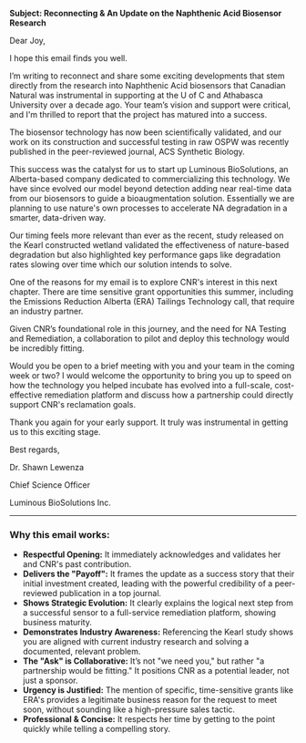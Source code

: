 **Subject: Reconnecting & An Update on the Naphthenic Acid Biosensor Research**

Dear Joy,

I hope this email finds you well.

I’m writing to reconnect and share some exciting developments that stem directly from the research into Naphthenic Acid biosensors that Canadian Natural was instrumental in supporting at the U of C and Athabasca University over a decade ago. Your team’s vision and support were critical, and I'm thrilled to report that the project has matured into a success.

The biosensor technology has now been scientifically validated, and our work on its construction and successful testing in raw OSPW was recently published in the peer-reviewed journal, ACS Synthetic Biology.

This success was the catalyst for us to start up Luminous BioSolutions, an Alberta-based company dedicated to commercializing this technology. We have since evolved our model beyond detection adding near real-time data from our biosensors to guide a bioaugmentation solution. Essentially we are planning to use nature's own processes to accelerate NA degradation in a smarter, data-driven way.

Our timing feels more relevant than ever as the recent, study released on the Kearl constructed wetland validated the effectiveness of nature-based degradation but also highlighted key performance gaps like degradation rates slowing over time which our solution intends to solve.

One of the reasons for my email is to explore CNR's interest in this next chapter. There are time sensitive grant opportunities this summer, including the Emissions Reduction Alberta (ERA) Tailings Technology call, that require an industry partner. 

Given CNR’s foundational role in this journey, and the need for NA Testing and Remediation, a collaboration to pilot and deploy this technology would be incredibly fitting.

Would you be open to a brief meeting with you and your team in the coming week or two? I would welcome the opportunity to bring you up to speed on how the technology you helped incubate has evolved into a full-scale, cost-effective remediation platform and discuss how a partnership could directly support CNR's reclamation goals.

Thank you again for your early support. It truly was instrumental in getting us to this exciting stage.

Best regards,

Dr. Shawn Lewenza

Chief Science Officer

Luminous BioSolutions Inc.

---

### **Why this email works:**

- **Respectful Opening:** It immediately acknowledges and validates her and CNR's past contribution.
- **Delivers the "Payoff":** It frames the update as a success story that their initial investment created, leading with the powerful credibility of a peer-reviewed publication in a top journal.
- **Shows Strategic Evolution:** It clearly explains the logical next step from a successful sensor to a full-service remediation platform, showing business maturity.
- **Demonstrates Industry Awareness:** Referencing the Kearl study shows you are aligned with current industry research and solving a documented, relevant problem.
- **The "Ask" is Collaborative:** It’s not "we need you," but rather "a partnership would be fitting." It positions CNR as a potential leader, not just a sponsor.
- **Urgency is Justified:** The mention of specific, time-sensitive grants like ERA's provides a legitimate business reason for the request to meet soon, without sounding like a high-pressure sales tactic.
- **Professional & Concise:** It respects her time by getting to the point quickly while telling a compelling story.